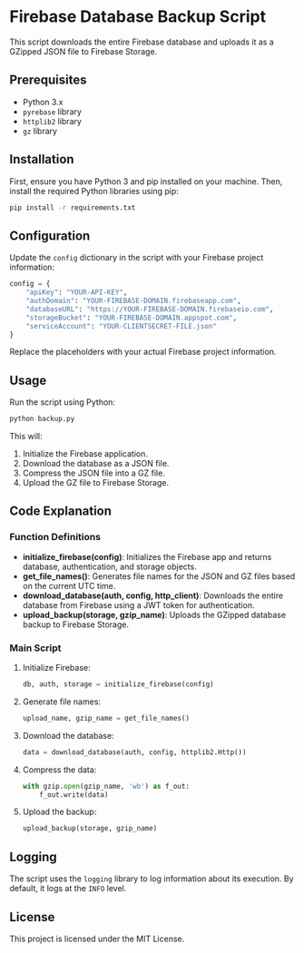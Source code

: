 # Firebase Database Backup Script

This script downloads the entire Firebase database and uploads it as a GZipped JSON file to Firebase Storage.

## Prerequisites

- Python 3.x
- `pyrebase` library
- `httplib2` library
- `gz` library

## Installation

First, ensure you have Python 3 and pip installed on your machine. Then, install the required Python libraries using pip:

```sh
pip install -r requirements.txt
```

## Configuration

Update the `config` dictionary in the script with your Firebase project information:

```python
config = {
    "apiKey": "YOUR-API-KEY",
    "authDomain": "YOUR-FIREBASE-DOMAIN.firebaseapp.com",
    "databaseURL": "https://YOUR-FIREBASE-DOMAIN.firebaseio.com",
    "storageBucket": "YOUR-FIREBASE-DOMAIN.appspot.com",
    "serviceAccount": "YOUR-CLIENTSECRET-FILE.json"
}
```

Replace the placeholders with your actual Firebase project information.

## Usage

Run the script using Python:

```sh
python backup.py
```

This will:

1. Initialize the Firebase application.
2. Download the database as a JSON file.
3. Compress the JSON file into a GZ file.
4. Upload the GZ file to Firebase Storage.

## Code Explanation

### Function Definitions

- **initialize_firebase(config)**: Initializes the Firebase app and returns database, authentication, and storage objects.
- **get_file_names()**: Generates file names for the JSON and GZ files based on the current UTC time.
- **download_database(auth, config, http_client)**: Downloads the entire database from Firebase using a JWT token for authentication.
- **upload_backup(storage, gzip_name)**: Uploads the GZipped database backup to Firebase Storage.

### Main Script

1. Initialize Firebase:
    ```python
    db, auth, storage = initialize_firebase(config)
    ```
2. Generate file names:
    ```python
    upload_name, gzip_name = get_file_names()
    ```
3. Download the database:
    ```python
    data = download_database(auth, config, httplib2.Http())
    ```
4. Compress the data:
    ```python
    with gzip.open(gzip_name, 'wb') as f_out:
        f_out.write(data)
    ```
5. Upload the backup:
    ```python
    upload_backup(storage, gzip_name)
    ```

## Logging

The script uses the `logging` library to log information about its execution. By default, it logs at the `INFO` level.

## License

This project is licensed under the MIT License.
